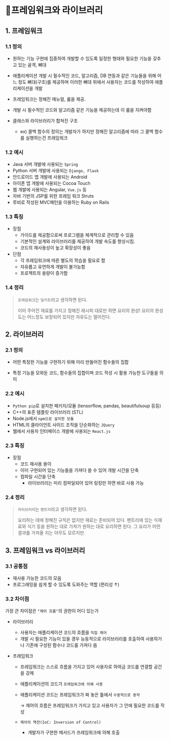# 📝프레임워크와 라이브러리

## 1. 프레임워크

### 1.1 정의

- 원하는 기능 구현에 집중하여 개발할 수 있도록 일정한 형태와 필요한 기능을 갖추고 있는 골격, 뼈대

- 애플리케이션 개발 시 필수적인 코드, 알고리즘, DB 연동과 같은 기능들을 위해 어느 정도 뼈대(구조)를 제공하며 이러한 뼈대 위에서 사용자는 코드를 작성하여 애플리케이션을 개발
- 프레임워크는 정해진 매뉴얼, 룰을 제공.
- 개발 시 필수적인 코드와 알고리즘 같은 기능을 제공하는데 이 룰을 지켜야함
- 클래스와 라이브러리가 합쳐진 구조
  - ex) 콜백 함수의 정의는 개발자가 하지만 정해진 알고리즘에 따라 그 콜백 함수를 실행하는건 프레임워크

### 1.2 예시

- Java 서버 개발에 사용되는 `Spring`
- Python 서버 개발에 사용되는 `Django, Flask`
- 안드로이드 앱 개발에 사용되는 Android
- 아이폰 앱 개발에 사용되는 Cocoa Touch
- 웹 개발에 사용되는 Angular, `Vue.js` 등
- 자바 기반의 JSP를 위한 프레임 워크 Struts
- 루비로 작성된 MVC패턴을 이용하는 Ruby on Rails

### 1.3 특징

- 장점
  - 가이드를 제공함으로써 프로그램을 체계적으로 관리할 수 있음
  - 기본적인 설계와 라이브러리를 제공하여 개발 속도를 향상시킴.
  - 코드의 재사용성이 높고 확장성이 좋음
- 단점
  - 각 프레임워크에 따른 별도의 학습을 필요로 함
  - 자유롭고 유연하게 개발이 불가능함
  - 프로젝트의 용량이 증가함

### 1.4 정리

> `프레임워크`는 `밀키트`라고 생각하면 된다.
>
> 이미 주어진 재료를 가지고 정해진 레시피 대로만 하면 요리의 완성!
> 요리의 완성도는 어느정도 보장되어 있지만 자유도는 떨어진다.

## 2. 라이브러리

### 2.1 정의

- 어떤 특정한 기능을 구현하기 위해 미리 만들어진 함수들의 집합

- 특정 기능을 모와둔 코드, 함수들의 집합이며 코드 작성 시 활용 가능한 도구들을 의미

### 2.2 예시

- `Python pip`로 설치한 패키지/모듈 (tensorflow, pandas, beautifulsoup 등등)
- C++의 표준 템플릿 라이브러리 (STL)
- Node.js에서 `npm으로 설치한 모듈`
- HTML의 클라이언트 사이드 조작을 단순화하는 `JQuery`
- 웹에서 사용자 인터페이스 개발에 사용되는 `React.js`

### 2.3 특징

- 장점
  - 코드 재사용 용이
  - 이미 구현되어 있는 기능들을 가져다 쓸 수 있어 개발 시간을 단축
  - 컴파일 시간을 단축
    - 라이브러리는 미리 컴파일되어 있어 링킹만 하면 바로 사용 가능

### 2.4 정리

> `라이브러리`는 `팬트리`라고 생각하면 된다. 
>
> 요리하는 데에 정해진 규칙은 없지만 재료는 준비되어 있다. 팬트리에 있는 식재료와 식기 등을 원하는 대로 가져가 원하는 대로 요리하면 된다. 그 요리가 어떤 결과를 가져올 지는 아무도 모르지만.

## 3. 프레임워크 vs 라이브러리

### 3.1 공통점

- 재사용 가능한 코드의 모음
- 프로그래밍을 쉽게 할 수 있도록 도와주는 역할 (편리성 ↑)

### 3.2 차이점

가장 큰 차이점은 `"제어 흐름"`의 권한이 어디 있는가

- 라이브러리

  - 사용자는 애플리케이션 코드의 흐름을 `직접 제어`
  - 개발 시 필요한 기능이 있을 경우 능동적으로 라이브러리를 호출하여 사용하거나 기존에 구성된 함수나 코드를 가져다 씀

- 프레임워크

  - 프레임워크는 스스로 흐름을 가지고 있어 사용자로 하여금 코드를 연결할 공간을 강제

  - 애플리케이션의 코드가 `프레임워크에 의해 사용`

  - 애플리케이션 코드는 프레임워크가 짜 놓은 틀에서 `수동적으로 동작`

    → 제어의 흐름은 프레임워크가 가지고 있고 사용자가 그 안에 필요한 코드를 작성

  - `제어의 역전(IoC: Inversion of Control)`

    - 개발자가 구현한 메서드가 프레임워크에 의해 호출

